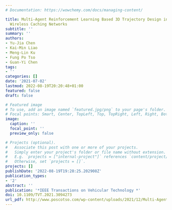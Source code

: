 ```yaml
---
# Documentation: https://wowchemy.com/docs/managing-content/

title: Multi-Agent Reinforcement Learning Based 3D Trajectory Design in Aerial-Terrestrial
  Wireless Caching Networks
subtitle: ''
summary: ''
authors:
- Yu-Jia Chen
- Kai-Min Liao
- Meng-Lin Ku
- Fung Po Tso
- Guan-Yi Chen
tags:
- ''
categories: []
date: '2021-07-02'
lastmod: 2022-08-19T20:20:48+01:00
featured: false
draft: false

# Featured image
# To use, add an image named `featured.jpg/png` to your page's folder.
# Focal points: Smart, Center, TopLeft, Top, TopRight, Left, Right, BottomLeft, Bottom, BottomRight.
image:
  caption: ''
  focal_point: ''
  preview_only: false

# Projects (optional).
#   Associate this post with one or more of your projects.
#   Simply enter your project's folder or file name without extension.
#   E.g. `projects = ["internal-project"]` references `content/project/deep-learning/index.md`.
#   Otherwise, set `projects = []`.
projects: []
publishDate: '2022-08-19T19:28:25.202908Z'
publication_types:
- '2'
abstract: ''
publication: '*IEEE Transactions on Vehicular Technology *'
doi: 10.1109/TVT.2021.3094273
url_pdf: http://www.poscotso.com/wp-content/uploads/2021/12/Multi-Agent_Reinforcement_Learning_Based_3D_Trajectory_Design_in_Aerial-Terrestrial_Wireless_Caching_Networks.pdf
---
```

